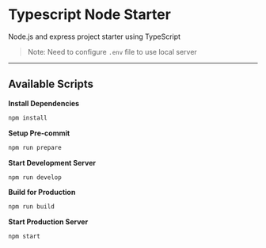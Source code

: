 # Typescript Node Starter

Node.js and express project starter using TypeScript

> Note: Need to configure `.env` file to use local server

---

## Available Scripts

**Install Dependencies**

```bash
npm install
```

**Setup Pre-commit**

```bash
npm run prepare
```

**Start Development Server**

```bash
npm run develop
```

**Build for Production**

```bash
npm run build
```

**Start Production Server**

```bash
npm start
```

